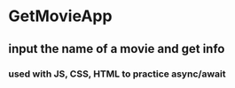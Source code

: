 # GetMovieApp

## input the name of a movie and get info

### used with JS, CSS, HTML to practice async/await
